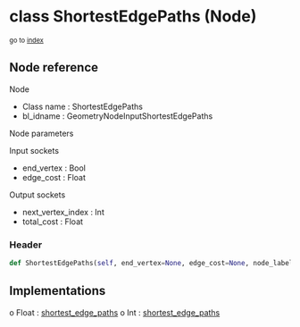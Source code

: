 # class ShortestEdgePaths (Node)

<sub>go to [index](/docs/index.md)</sub>

## Node reference

Node
 - Class name : ShortestEdgePaths
 - bl_idname : GeometryNodeInputShortestEdgePaths

Node parameters

Input sockets
 - end_vertex : Bool
 - edge_cost : Float

Output sockets
 - next_vertex_index : Int
 - total_cost : Float

### Header

``` python
def ShortestEdgePaths(self, end_vertex=None, edge_cost=None, node_label=None, node_color=None):
```

## Implementations

o Float : [shortest_edge_paths](/docs/GeoNodes_classes/Float.md#shortest_edge_paths)
o Int : [shortest_edge_paths](/docs/GeoNodes_classes/Int.md#shortest_edge_paths)

